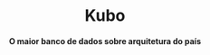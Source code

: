 <h1 align="center">Kubo</h1>
<h4 align="center">O maior banco de dados sobre arquitetura do país</h4>


